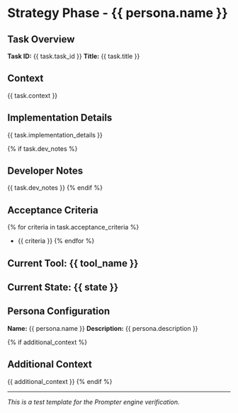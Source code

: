 # Strategy Phase - {{ persona.name }}

## Task Overview
**Task ID:** {{ task.task_id }}
**Title:** {{ task.title }}

## Context
{{ task.context }}

## Implementation Details
{{ task.implementation_details }}

{% if task.dev_notes %}
## Developer Notes
{{ task.dev_notes }}
{% endif %}

## Acceptance Criteria
{% for criteria in task.acceptance_criteria %}
- {{ criteria }}
{% endfor %}

## Current Tool: {{ tool_name }}
## Current State: {{ state }}

## Persona Configuration
**Name:** {{ persona.name }}
**Description:** {{ persona.description }}

{% if additional_context %}
## Additional Context
{{ additional_context }}
{% endif %}

---
*This is a test template for the Prompter engine verification.*